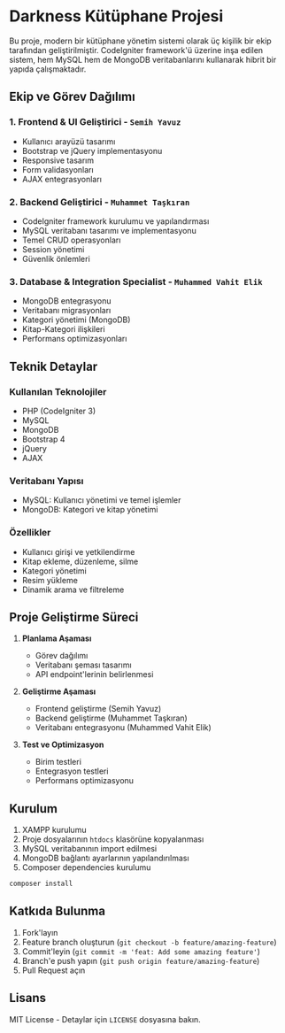 # Darkness Kütüphane Projesi

Bu proje, modern bir kütüphane yönetim sistemi olarak üç kişilik bir ekip tarafından geliştirilmiştir. CodeIgniter framework'ü üzerine inşa edilen sistem, hem MySQL hem de MongoDB veritabanlarını kullanarak hibrit bir yapıda çalışmaktadır.

## Ekip ve Görev Dağılımı

### 1. Frontend & UI Geliştirici - `Semih Yavuz`
- Kullanıcı arayüzü tasarımı
- Bootstrap ve jQuery implementasyonu
- Responsive tasarım
- Form validasyonları
- AJAX entegrasyonları

### 2. Backend Geliştirici - `Muhammet Taşkıran`
- CodeIgniter framework kurulumu ve yapılandırması
- MySQL veritabanı tasarımı ve implementasyonu
- Temel CRUD operasyonları
- Session yönetimi
- Güvenlik önlemleri

### 3. Database & Integration Specialist - `Muhammed Vahit Elik`
- MongoDB entegrasyonu
- Veritabanı migrasyonları
- Kategori yönetimi (MongoDB)
- Kitap-Kategori ilişkileri
- Performans optimizasyonları

## Teknik Detaylar

### Kullanılan Teknolojiler
- PHP (CodeIgniter 3)
- MySQL
- MongoDB
- Bootstrap 4
- jQuery
- AJAX

### Veritabanı Yapısı
- MySQL: Kullanıcı yönetimi ve temel işlemler
- MongoDB: Kategori ve kitap yönetimi

### Özellikler
- Kullanıcı girişi ve yetkilendirme
- Kitap ekleme, düzenleme, silme
- Kategori yönetimi
- Resim yükleme
- Dinamik arama ve filtreleme

## Proje Geliştirme Süreci

1. **Planlama Aşaması**
   - Görev dağılımı
   - Veritabanı şeması tasarımı
   - API endpoint'lerinin belirlenmesi

2. **Geliştirme Aşaması**
   - Frontend geliştirme (Semih Yavuz)
   - Backend geliştirme (Muhammet Taşkıran)
   - Veritabanı entegrasyonu (Muhammed Vahit Elik)

3. **Test ve Optimizasyon**
   - Birim testleri
   - Entegrasyon testleri
   - Performans optimizasyonu

## Kurulum

1. XAMPP kurulumu
2. Proje dosyalarının `htdocs` klasörüne kopyalanması
3. MySQL veritabanının import edilmesi
4. MongoDB bağlantı ayarlarının yapılandırılması
5. Composer dependencies kurulumu

```bash
composer install
```

## Katkıda Bulunma
1. Fork'layın
2. Feature branch oluşturun (`git checkout -b feature/amazing-feature`)
3. Commit'leyin (`git commit -m 'feat: Add some amazing feature'`)
4. Branch'e push yapın (`git push origin feature/amazing-feature`)
5. Pull Request açın

## Lisans
MIT License - Detaylar için `LICENSE` dosyasına bakın.
